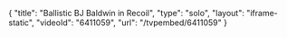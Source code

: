{
    "title": "Ballistic BJ Baldwin in Recoil",
    "type": "solo",
    "layout": "iframe-static",
    "videoId": "6411059",
    "url": "\/tvpembed\/6411059"
}